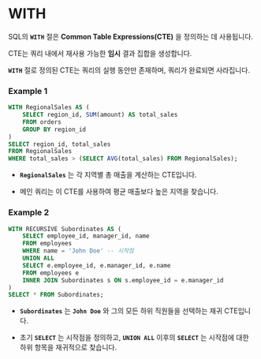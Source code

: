 # WITH
SQL의 **`WITH`** 절은 **Common Table Expressions(CTE)** 을 정의하는 데 사용됩니다. 

CTE는 쿼리 내에서 재사용 가능한 **임시** 결과 집합을 생성합니다.

**`WITH`** 절로 정의된 CTE는 쿼리의 실행 동안만 존재하며, 쿼리가 완료되면 사라집니다.

### Example 1

```sql
WITH RegionalSales AS (
    SELECT region_id, SUM(amount) AS total_sales
    FROM orders
    GROUP BY region_id
)
SELECT region_id, total_sales
FROM RegionalSales
WHERE total_sales > (SELECT AVG(total_sales) FROM RegionalSales);
```

- **`RegionalSales`** 는 각 지역별 총 매출을 계산하는 CTE입니다.

- 메인 쿼리는 이 CTE를 사용하여 평균 매출보다 높은 지역을 찾습니다.

### Example 2

```sql
WITH RECURSIVE Subordinates AS (
    SELECT employee_id, manager_id, name
    FROM employees
    WHERE name = 'John Doe' -- 시작점
    UNION ALL
    SELECT e.employee_id, e.manager_id, e.name
    FROM employees e
    INNER JOIN Subordinates s ON s.employee_id = e.manager_id
)
SELECT * FROM Subordinates;
```

- **`Subordinates`** 는 **`John Doe`** 와 그의 모든 하위 직원들을 선택하는 재귀 CTE입니다.

- 초기 **`SELECT`** 는 시작점을 정의하고, **`UNION ALL`** 이후의 **`SELECT`** 는 시작점에 대한 하위 항목을 재귀적으로 찾습니다.